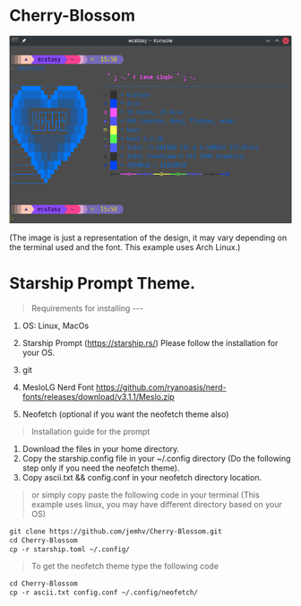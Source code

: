 # Cherry-Blossom

![Prompt](https://github.com/jemhv/Cherry-Blossom/blob/main/images/cherry-blossom.png?raw=true)

(The image is just a representation of the design, it may vary depending on the terminal used and the font. This example uses Arch Linux.)

# Starship Prompt Theme.

> Requirements for installing --- 
1. OS: Linux, MacOs
2. Starship Prompt (https://starship.rs/) Please follow the installation for your OS.
3. git
4. MesloLG Nerd Font https://github.com/ryanoasis/nerd-fonts/releases/download/v3.1.1/Meslo.zip 

5. Neofetch (optional if you want the neofetch theme also)

> Installation guide for the prompt
1. Download the files in your home directory.
2. Copy the starship.config file in your ~/.config directory
(Do the following step only if you need the neofetch theme).
3. Copy ascii.txt && config.conf in your neofetch directory location.


> or simply copy paste the following code in your terminal (This example uses linux, you may have different directory based on your OS)
```
git clone https://github.com/jemhv/Cherry-Blossom.git
cd Cherry-Blossom
cp -r starship.toml ~/.config/

```

> To get the neofetch theme type the following code
```
cd Cherry-Blossom
cp -r ascii.txt config.conf ~/.config/neofetch/

```




